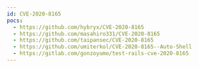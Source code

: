 ```yaml
---
id: CVE-2020-8165
pocs:
  - https://github.com/hybryx/CVE-2020-8165
  - https://github.com/masahiro331/CVE-2020-8165
  - https://github.com/taipansec/CVE-2020-8165
  - https://github.com/umiterkol/CVE-2020-8165--Auto-Shell
  - https://gitlab.com/gonzoyumo/test-rails-cve-2020-8165
---
```

